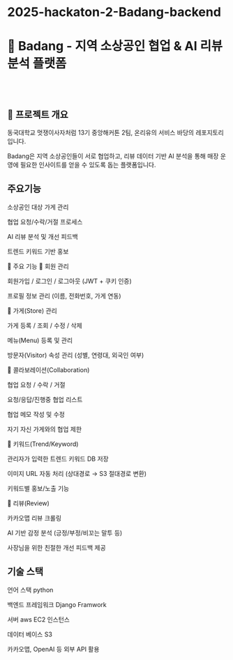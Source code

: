 # 2025-hackaton-2-Badang-backend

# 🍋 Badang - 지역 소상공인 협업 & AI 리뷰 분석 플랫폼
<br><br>
## 📖 프로젝트 개요

동국대학교 멋쟁이사자처럼 13기 중앙해커톤 2팀, 온리유의 서비스 바당의 레포지토리입니다.

Badang은 지역 소상공인들이 서로 협업하고, 리뷰 데이터 기반 AI 분석을 통해
매장 운영에 필요한 인사이트를 얻을 수 있도록 돕는 플랫폼입니다.

## 주요기능

소상공인 대상 가게 관리

협업 요청/수락/거절 프로세스

AI 리뷰 분석 및 개선 피드백

트렌드 키워드 기반 홍보

🌱 주요 기능
👤 회원 관리

회원가입 / 로그인 / 로그아웃 (JWT + 쿠키 인증)

프로필 정보 관리 (이름, 전화번호, 가게 연동)

🏪 가게(Store) 관리

가게 등록 / 조회 / 수정 / 삭제

메뉴(Menu) 등록 및 관리

방문자(Visitor) 속성 관리 (성별, 연령대, 외국인 여부)

🤝 콜라보레이션(Collaboration)

협업 요청 / 수락 / 거절

요청/응답/진행중 협업 리스트

협업 메모 작성 및 수정

자기 자신 가게와의 협업 제한

🔑 키워드(Trend/Keyword)

관리자가 입력한 트렌드 키워드 DB 저장

이미지 URL 자동 처리 (상대경로 → S3 절대경로 변환)

키워드별 홍보/노출 기능

📝 리뷰(Review)

카카오맵 리뷰 크롤링

AI 기반 감정 분석 (긍정/부정/비꼬는 말투 등)

사장님을 위한 친절한 개선 피드백 제공



## 기술 스택

언어 스택 python

백엔드 프레임워크 Django Framwork

서버 aws EC2 인스턴스

데이터 베이스 S3

카카오맵, OpenAI 등 외부 API 활용
